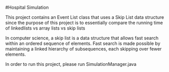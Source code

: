 #Hospital Simulation

<p> This project contains an Event List class that uses a Skip List data structure since the purpose of this project is to essentially compare the running time of linkedlists vs array lists vs skip lists </p> 

<p> In computer science, a skip list is a data structure that allows fast search within an ordered sequence of elements. Fast search is made possible by maintaining a linked hierarchy of subsequences, each skipping over fewer elements. </p> 
<p> In order to run this project, please run SimulationManager.java </p> 
